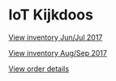 # IoT Kijkdoos

[View inventory Jun/Jul 2017](Inventory.md)

[View inventory Aug/Sep 2017](InventoryAugSep2017.md)

[View order details](Order.md)
